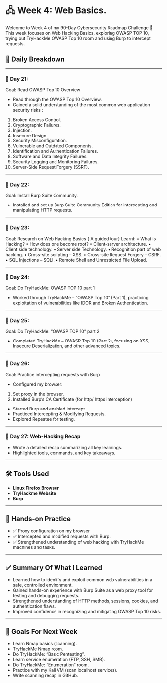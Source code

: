 # 🖧 Week 4: Web Basics.

Welcome to Week 4 of my 90-Day Cybersecurity Roadmap Challenge 🚀
This week focuses on Web Hacking Basics, exploring OWASP TOP 10, trying out TryHackMe OWASP Top 10 room and using Burp to intercept requests.

## 📆 Daily Breakdown
---

### 📅 Day 21:
Goal: Read OWASP Top 10 Overview
-	Read through the OWASP Top 10 Overview.
-	Gained a solid understanding of the most common web application security risks :
1.	Broken Access Control. 
2.	Cryptographic Failures. 
3.	Injection. 
4.	Insecure Design.
5.	Security Misconfiguration.
6.	Vulnerable and Outdated Components.
7.	Identification and Authentication Failures. 
8.	Software and Data Integrity Failures. 
9.	Security Logging and Monitoring Failures.
10.	Server-Side Request Forgery (SSRF).
---

### 📅 Day 22:
Goal: Install Burp Suite Community. 
-	Installed and set up Burp Suite Community Edition for intercepting and manipulating HTTP requests.

---

### 📅 Day 23:
Goal:  Research on Web Hacking Basics  { A guided tour}
Learnt: 
•	What is Hacking?
•	How does one become root?
•	Client-server architecture. 
•	Client side technology.
•	Server side Technology. 
•	Recognition part of web hacking.
•	Cross-site scripting – XSS.
•	Cross-site Request Forgery – CSRF.
•	SQL Injections – SQLI.
•	Remote Shell and Unrestricted File Upload. 

---

### 📅 Day 24:
Goal: Do TryHackMe: OWASP TOP 10 part 1 
-	Worked through TryHackMe – “OWASP Top 10” (Part 1), practicing exploitation of vulnerabilities like IDOR and Broken Authentication.

---

### 📅 Day 25:
Goal:  Do TryHackMe: “OWASP TOP 10” part 2
-	Completed TryHackMe – OWASP Top 10 (Part 2), focusing on XSS, Insecure Deserialization, and other advanced topics.


---

### 📅 Day 26:
Goal: Practice intercepting requests with Burp 
-	Configured my browser:
1.	Set proxy in the browser.
2.	Installed Burp’s CA Certificate (for http/ https interception)
-	Started Burp and enabled intercept. 
-	Practiced Intercepting & Modifying Requests. 
-	Explored Repeatee for testing. 


---

### 📅 Day 27: Web-Hacking Recap
- Wrote a detailed recap summarizing all key learnings.
- Highlighted tools, commands, and key takeaways.

---

## 🛠 Tools Used
- **Linux Firefox Browser**
- **TryHackme Website**
- **Burp**

---

## 📌 Hands-on Practice
- ✅ Proxy configuration on my browser
- ✅ Intercepted and modified requests with Burp.
- ✅ Strengthened understanding of web hacking with TryHackMe machines and tasks.

---

## ✅️ Summary Of What I Learned
-	Learned how to identify and exploit common web vulnerabilities in a safe, controlled environment.
-	Gained hands-on experience with Burp Suite as a web proxy tool for testing and debugging requests.
-	Strengthened understanding of HTTP methods, sessions, cookies, and authentication flaws.
-	Improved confidence in recognizing and mitigating OWASP Top 10 risks.

---

## 🎯 Goals For Next Week 
-	Learn Nmap basics (scanning).
-	TryHackMe Nmap room.
-	Do TryHackMe: “Basic Pentesting”.
-	Learn service enumeration (FTP, SSH, SMB).
-	Do TryHackMe: “Enumeration” room. 
-	Practice with my Kali VM (scan localhost services).
-	Write scanning recap in GitHub. 



